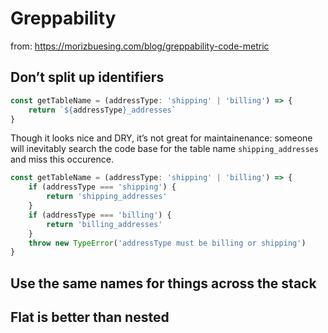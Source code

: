 # Greppability

from: https://morizbuesing.com/blog/greppability-code-metric

## Don’t split up identifiers

```javascript
const getTableName = (addressType: 'shipping' | 'billing') => {
    return `${addressType}_addresses`
}
```

Though it looks nice and DRY, it’s not great for maintainenance: someone will inevitably search the code base for the table name `shipping_addresses` and miss this occurence.

```javascript
const getTableName = (addressType: 'shipping' | 'billing') => {
    if (addressType === 'shipping') {
        return 'shipping_addresses'
    }
    if (addressType === 'billing') {
        return 'billing_addresses'
    }
    throw new TypeError('addressType must be billing or shipping')
}
```

## Use the same names for things across the stack

## Flat is better than nested
